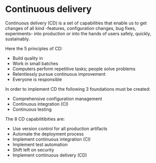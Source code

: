 # Continuous delivery

Continuous delivery (CD) is a set of capabilities that enable us to get changes of all kind -features, configuration changes, bug fixes, experiments- into production or into the hands of users safely, quickly, sustainably.

Here the 5 principles of CD:

* Build quality in
* Work in small batches
* Computers perform repetitive tasks; people solve problems
* Relentlessly pursue continuous improvement
* Everyone is responsible

In order to implement CD the following 3 foundations must be created:

* Comprehensive configuration management
* Continuous integration (CI)
* Continuous testing

The 8 CD capabilitibities are:
* Use version control for all production artifacts
* Automate the deployment process
* Implement continuous integration (CI)
* Implement test automation
* Shift left on security
* Implement continuous delivery (CD)

